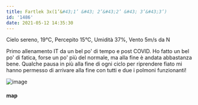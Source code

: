 ```yaml
---
title: Fartlek 3x(1’&#43;1’ &#43; 2’&#43;2’ &#43; 3’&#43;3’)
id: '1486'
date: 2021-05-12 14:35:30
---
```


Cielo sereno, 19°C, Percepito 15°C, Umidità 37%, Vento 5m/s da N

Primo allenamento IT da un bel po' di tempo e post COVID. Ho fatto un bel po' di fatica, forse un po' più del normale, ma alla fine è andata abbastanza bene. Qualche pausa in più alla fine di ogni ciclo per riprendere fiato mi hanno permesso di arrivare alla fine con tutti e due i polmoni funzionanti!

![image](/images/2021/08/20210512-activity-map.png)

#### map